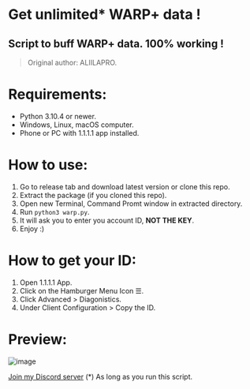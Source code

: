 # Get unlimited* WARP+ data !
## Script to buff WARP+ data. 100% working !

> Original author: ALIILAPRO.

# Requirements:
- Python 3.10.4 or newer.
- Windows, Linux, macOS computer.
- Phone or PC with 1.1.1.1 app installed.

# How to use:
1. Go to release tab and download latest version or clone this repo.
2. Extract the package (if you cloned this repo).
3. Open new Terminal, Command Promt window in extracted directory.
4. Run `python3 warp.py`.
5. It will ask you to enter you account ID, **NOT THE KEY**.
6. Enjoy :)

# How to get your ID:
1. Open 1.1.1.1 App.
2. Click on the Hamburger Menu Icon ☰.
3. Click Advanced > Diagonistics.
4. Under Client Configuration > Copy the ID.

# Preview:
![image](https://user-images.githubusercontent.com/70711319/164968171-362a23cd-1543-4c59-878d-57eb0ba818ea.png)

[Join my Discord server](https://discord.gg/YHsw9aDzG5)
(*) As long as you run this script.
